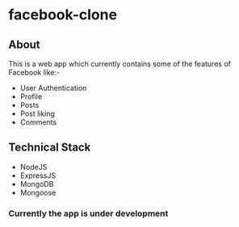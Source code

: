 # facebook-clone
## About 
This is a web app which currently contains some of the features of Facebook like:-
- User Authentication
- Profile
- Posts
- Post liking
- Comments
## Technical Stack
- NodeJS
- ExpressJS
- MongoDB
- Mongoose
### Currently the app is under development 
